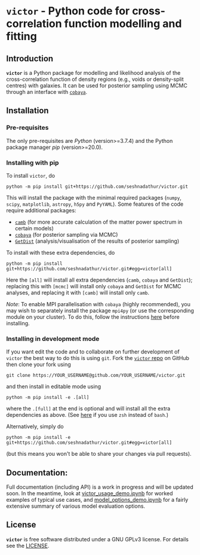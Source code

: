 # `victor` - Python code for cross-correlation function modelling and fitting

## Introduction

**`victor`** is a Python package for modelling and likelihood analysis of the cross-correlation function of density regions (e.g., voids or density-split centres) with galaxies. It can be used for posterior sampling using MCMC through an interface with [`cobaya`](https://cobaya.readthedocs.io/en/latest/).

## Installation

### Pre-requisites

The only pre-requisites are *Python* (version>=3.7.4) and the Python package manager *pip* (version>=20.0).

### Installing with pip

To install `victor`, do
```
python -m pip install git+https://github.com/seshnadathur/victor.git
```
This will install the package with the minimal required packages (`numpy`, `scipy`, `matplotlib`, `astropy`, `h5py` and `PyYAML`). Some features of the code require additional packages:
   - [`camb`](https://camb.readthedocs.io/en/latest/) (for more accurate calculation of the matter power spectrum in certain models)
   - [`cobaya`](https://cobaya.readthedocs.io/en/latest/) (for posterior sampling via MCMC)
   - [`GetDist`](https://getdist.readthedocs.io/en/latest/) (analysis/visualisation of the results of posterior sampling)

To install with these extra dependencies, do
```
python -m pip install git+https://github.com/seshnadathur/victor.git#egg=victor[all]
```
Here the `[all]` will install all extra dependencies (`camb`, `cobaya` and `GetDist`); replacing this with `[mcmc]` will install only `cobaya` and `GetDist` for MCMC analyses, and replacing it with `[camb]` will install only `camb`.

*Note*: To enable MPI parallelisation with `cobaya` (highly recommended), you may wish to separately install the package `mpi4py` (or use the corresponding module on your cluster). To do this, follow the instructions [here](https://cobaya.readthedocs.io/en/latest/installation.html) before installing.

### Installing in development mode

If you want edit the code and to collaborate on further development of `victor` the best way to do this is using `git`. Fork the [`victor` repo](https://github.com/seshnadathur/victor) on GitHub then clone your fork using
```
git clone https://YOUR_USERNAME@github.com/YOUR_USERNAME/victor.git
```
and then install in editable mode using
```
python -m pip install -e .[all]
```
where the `.[full]` at the end is optional and will install all the extra dependencies as above. (See [here](https://stackoverflow.com/questions/30239152/specify-extras-require-with-pip-install-e) if you use `zsh` instead of `bash`.)

Alternatively, simply do
```
python -m pip install -e git+https://github.com/seshnadathur/victor.git#egg=victor[all]
```
(but this means you won't be able to share your changes via pull requests).

## Documentation:

Full documentation (including API) is a work in progress and will be updated soon. In the meantime, look at [victor_usage_demo.ipynb](notebooks/victor_usage_demo.ipynb) for worked examples of typical use cases, and [model_options_demo.ipynb](notebooks/model_options_demo.ipynb) for a fairly extensive summary of various model evaluation options.

## License

**`victor`** is free software distributed under a GNU GPLv3 license. For details see the [LICENSE](LICENSE).
